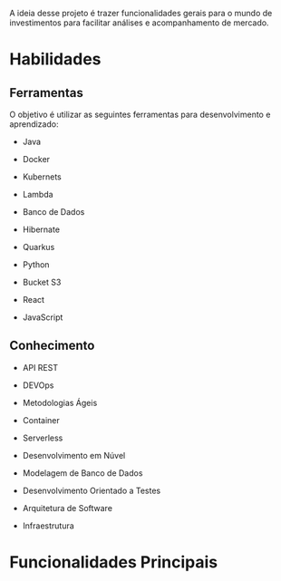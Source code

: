 A ideia desse projeto é trazer funcionalidades gerais para o mundo de investimentos para facilitar análises e acompanhamento de mercado.

# Habilidades

## Ferramentas

O objetivo é utilizar as seguintes ferramentas para desenvolvimento e aprendizado:

- Java

- Docker

- Kubernets

- Lambda

- Banco de Dados

- Hibernate

- Quarkus

- Python

- Bucket S3

- React

- JavaScript



## Conhecimento

- API REST

- DEVOps

- Metodologias Ágeis

- Container

- Serverless

- Desenvolvimento em Núvel

- Modelagem de Banco de Dados

- Desenvolvimento Orientado a Testes

- Arquitetura de Software

- Infraestrutura



# Funcionalidades Principais

